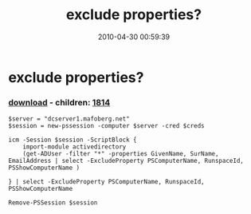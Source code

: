 ﻿---
pid:            1813
poster:         dabear
title:          exclude properties?
date:           2010-04-30 00:59:39
format:         posh
parent:         0
parent:         0
children:       1814
---

# exclude properties?

### [download](1813.ps1) - children: [1814](1814.md)



```posh
$server = "dcserver1.mafoberg.net"
$session = new-pssession -computer $server -cred $creds

icm -Session $session -ScriptBlock {
    import-module activedirectory
    (get-ADUser -filter "*" -properties GivenName, SurName, EmailAddress | select -ExcludeProperty PSComputerName, RunspaceId, PSShowComputerName )
    
} | select -ExcludeProperty PSComputerName, RunspaceId, PSShowComputerName

Remove-PSSession $session

```
